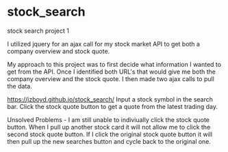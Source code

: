 # stock_search
stock search project 1

I utilized jquery for an ajax call for my stock market API to get both a company overview and stock quote.

My approach to this project was to first decide what information I wanted to get from the API. Once I identified both URL's that would give me both the company overview and the stock quote. I then made two ajax calls to pull the data.

https://jzboyd.github.io/stock_search/
Input a stock symbol in the search bar. Click the stock quote button to get a quote from the latest trading day.

Unsolved Problems - I am still unable to indiviually click the stock quote button. When I pull up another stock card it will not allow me to click the second stock quote button. If I click the original stock quote button it will then pull up the new searches button and cycle back to the original one. 

